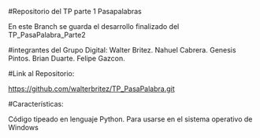 #Repositorio del TP parte 1 Pasapalabras

En este Branch se guarda el desarrollo finalizado del TP_PasaPalabra_Parte2

#integrantes del Grupo Digital: Walter Britez. Nahuel Cabrera. Genesis Pintos. Brian Duarte. Felipe Gazcon.

#Link al Repositorio:

https://github.com/walterbritez/TP_PasaPalabra.git

#Características:

Código tipeado en lenguaje Python. Para usarse en el sistema operativo de Windows